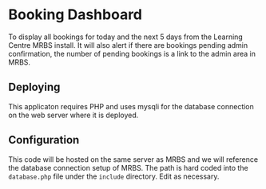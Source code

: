# Booking Dashboard

To display all bookings for today and the next 5 days from the Learning Centre MRBS install. It will also alert if there are bookings pending admin confirmation, the number of pending bookings is a link to the admin area in MRBS.

## Deploying

This applicaton requires PHP and uses mysqli for the database connection on the web server where it is deployed.

## Configuration

This code will be hosted on the same server as MRBS and we will reference the database connection setup of MRBS. The path is hard coded into the `database.php` file under the `include` directory. Edit as necessary.
